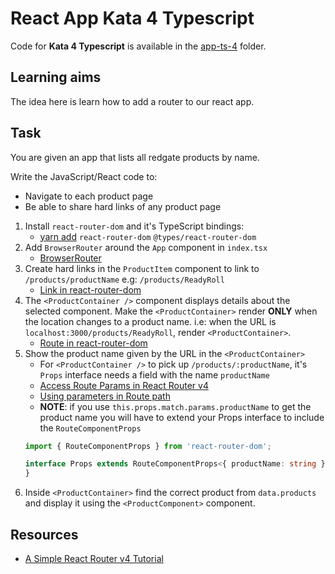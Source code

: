 # React App Kata 4 Typescript

Code for **Kata 4 Typescript** is available in the [app-ts-4](app-ts-4) folder.

## Learning aims

The idea here is learn how to add a router to our react app.

## Task

You are given an app that lists all redgate products by name.

Write the JavaScript/React code to:

* Navigate to each product page
* Be able to share hard links of any product page

1. Install `react-router-dom` and it's TypeScript bindings:
    * [yarn add](https://yarnpkg.com/lang/en/docs/cli/add/) `react-router-dom` `@types/react-router-dom`
2. Add `BrowserRouter` around the `App` component in `index.tsx`
    * [BrowserRouter](https://github.com/ReactTraining/react-router/blob/master/packages/react-router-dom/docs/api/BrowserRouter.md)
3. Create hard links in the `ProductItem` component to link to `/products/productName` e.g: `/products/ReadyRoll`
    * [Link in react-router-dom](https://github.com/ReactTraining/react-router/blob/master/packages/react-router-dom/docs/api/Link.md)
4. The `<ProductContainer />` component displays details about the selected component. Make the `<ProductContainer>` render **ONLY** when the location changes to a product name. i.e: when the URL is `localhost:3000/products/ReadyRoll`, render `<ProductContainer>`.
    * [Route in react-router-dom](https://github.com/ReactTraining/react-router/blob/master/packages/react-router/docs/api/Route.md)
5. Show the product name given by the URL in the `<ProductContainer>`
    * For `<ProductContainer />` to pick up `/products/:productName`, it's `Props` interface needs a field with the name `productName`
    * [Access Route Params in React Router v4](https://jaketrent.com/post/access-route-params-react-router-v4/)
    * [Using parameters in Route path](https://github.com/ReactTraining/react-router/blob/master/packages/react-router/docs/api/Route.md#component)
    * **NOTE**: if you use `this.props.match.params.productName` to get the product name you will have to extend your Props interface to include the `RouteComponentProps`
    ```ts
    import { RouteComponentProps } from 'react-router-dom';

    interface Props extends RouteComponentProps<{ productName: string }> {
    }
    ```
6. Inside `<ProductContainer>` find the correct product from `data.products` and display it using the `<ProductComponent>` component.

## Resources

* [A Simple React Router v4 Tutorial](https://medium.com/@pshrmn/a-simple-react-router-v4-tutorial-7f23ff27adf)